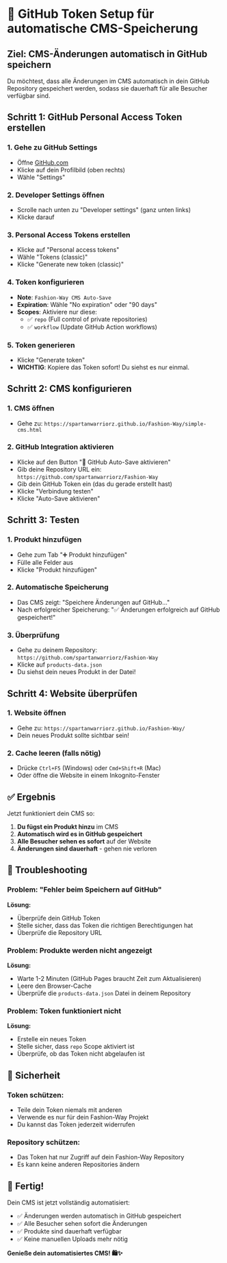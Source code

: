 # 🔑 GitHub Token Setup für automatische CMS-Speicherung

## Ziel: CMS-Änderungen automatisch in GitHub speichern

Du möchtest, dass alle Änderungen im CMS automatisch in dein GitHub Repository gespeichert werden, sodass sie dauerhaft für alle Besucher verfügbar sind.

## Schritt 1: GitHub Personal Access Token erstellen

### 1. Gehe zu GitHub Settings
- Öffne [GitHub.com](https://github.com)
- Klicke auf dein Profilbild (oben rechts)
- Wähle "Settings"

### 2. Developer Settings öffnen
- Scrolle nach unten zu "Developer settings" (ganz unten links)
- Klicke darauf

### 3. Personal Access Tokens erstellen
- Klicke auf "Personal access tokens"
- Wähle "Tokens (classic)"
- Klicke "Generate new token (classic)"

### 4. Token konfigurieren
- **Note**: `Fashion-Way CMS Auto-Save`
- **Expiration**: Wähle "No expiration" oder "90 days"
- **Scopes**: Aktiviere nur diese:
  - ✅ `repo` (Full control of private repositories)
  - ✅ `workflow` (Update GitHub Action workflows)

### 5. Token generieren
- Klicke "Generate token"
- **WICHTIG**: Kopiere das Token sofort! Du siehst es nur einmal.

## Schritt 2: CMS konfigurieren

### 1. CMS öffnen
- Gehe zu: `https://spartanwarriorz.github.io/Fashion-Way/simple-cms.html`

### 2. GitHub Integration aktivieren
- Klicke auf den Button "🚀 GitHub Auto-Save aktivieren"
- Gib deine Repository URL ein: `https://github.com/spartanwarriorz/Fashion-Way`
- Gib dein GitHub Token ein (das du gerade erstellt hast)
- Klicke "Verbindung testen"
- Klicke "Auto-Save aktivieren"

## Schritt 3: Testen

### 1. Produkt hinzufügen
- Gehe zum Tab "➕ Produkt hinzufügen"
- Fülle alle Felder aus
- Klicke "Produkt hinzufügen"

### 2. Automatische Speicherung
- Das CMS zeigt: "Speichere Änderungen auf GitHub..."
- Nach erfolgreicher Speicherung: "✅ Änderungen erfolgreich auf GitHub gespeichert!"

### 3. Überprüfung
- Gehe zu deinem Repository: `https://github.com/spartanwarriorz/Fashion-Way`
- Klicke auf `products-data.json`
- Du siehst dein neues Produkt in der Datei!

## Schritt 4: Website überprüfen

### 1. Website öffnen
- Gehe zu: `https://spartanwarriorz.github.io/Fashion-Way/`
- Dein neues Produkt sollte sichtbar sein!

### 2. Cache leeren (falls nötig)
- Drücke `Ctrl+F5` (Windows) oder `Cmd+Shift+R` (Mac)
- Oder öffne die Website in einem Inkognito-Fenster

## ✅ Ergebnis

Jetzt funktioniert dein CMS so:

1. **Du fügst ein Produkt hinzu** im CMS
2. **Automatisch wird es in GitHub gespeichert**
3. **Alle Besucher sehen es sofort** auf der Website
4. **Änderungen sind dauerhaft** - gehen nie verloren

## 🔧 Troubleshooting

### Problem: "Fehler beim Speichern auf GitHub"
**Lösung:**
- Überprüfe dein GitHub Token
- Stelle sicher, dass das Token die richtigen Berechtigungen hat
- Überprüfe die Repository URL

### Problem: Produkte werden nicht angezeigt
**Lösung:**
- Warte 1-2 Minuten (GitHub Pages braucht Zeit zum Aktualisieren)
- Leere den Browser-Cache
- Überprüfe die `products-data.json` Datei in deinem Repository

### Problem: Token funktioniert nicht
**Lösung:**
- Erstelle ein neues Token
- Stelle sicher, dass `repo` Scope aktiviert ist
- Überprüfe, ob das Token nicht abgelaufen ist

## 🎯 Sicherheit

### Token schützen:
- Teile dein Token niemals mit anderen
- Verwende es nur für dein Fashion-Way Projekt
- Du kannst das Token jederzeit widerrufen

### Repository schützen:
- Das Token hat nur Zugriff auf dein Fashion-Way Repository
- Es kann keine anderen Repositories ändern

## 🚀 Fertig!

Dein CMS ist jetzt vollständig automatisiert:
- ✅ Änderungen werden automatisch in GitHub gespeichert
- ✅ Alle Besucher sehen sofort die Änderungen
- ✅ Produkte sind dauerhaft verfügbar
- ✅ Keine manuellen Uploads mehr nötig

**Genieße dein automatisiertes CMS! 🛍️✨** 